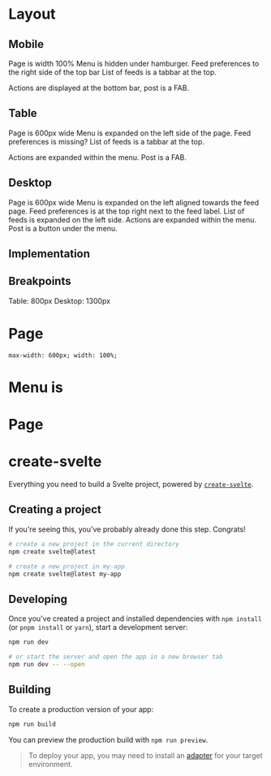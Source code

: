 # Layout

## Mobile
Page is width 100%
Menu is hidden under hamburger.
Feed preferences to the right side of the top bar
List of feeds is a tabbar at the top.

Actions are displayed at the bottom bar, post is a FAB.

## Table

Page is 600px wide
Menu is expanded on the left side of the page.
Feed preferences is missing?
List of feeds is a tabbar at the top.

Actions are expanded within the menu.
Post is a FAB.

## Desktop

Page is 600px wide
Menu is expanded on the left aligned towards the feed page.
Feed preferences is at the top right next to the feed label.
List of feeds is expanded on the left side.
Actions are expanded within the menu.
Post is a button under the menu.

## Implementation

## Breakpoints
Table: 800px
Desktop: 1300px

# Page
`max-width: 600px; width: 100%;`

# Menu is

# Page



# create-svelte

Everything you need to build a Svelte project, powered by [`create-svelte`](https://github.com/sveltejs/kit/tree/master/packages/create-svelte).

## Creating a project

If you're seeing this, you've probably already done this step. Congrats!

```bash
# create a new project in the current directory
npm create svelte@latest

# create a new project in my-app
npm create svelte@latest my-app
```

## Developing

Once you've created a project and installed dependencies with `npm install` (or `pnpm install` or `yarn`), start a development server:

```bash
npm run dev

# or start the server and open the app in a new browser tab
npm run dev -- --open
```

## Building

To create a production version of your app:

```bash
npm run build
```

You can preview the production build with `npm run preview`.

> To deploy your app, you may need to install an [adapter](https://kit.svelte.dev/docs/adapters) for your target environment.
